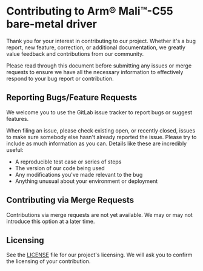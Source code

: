 # Contributing to Arm® Mali™-C55 bare-metal driver

Thank you for your interest in contributing to our project. Whether it's a bug report, new feature, correction, or
additional documentation, we greatly value feedback and contributions from our community.

Please read through this document before submitting any issues or merge requests to ensure we have all the necessary
information to effectively respond to your bug report or contribution.


## Reporting Bugs/Feature Requests

We welcome you to use the GitLab issue tracker to report bugs or suggest features.

When filing an issue, please check existing open, or recently closed, issues to make sure somebody else hasn't already
reported the issue. Please try to include as much information as you can. Details like these are incredibly useful:

* A reproducible test case or series of steps
* The version of our code being used
* Any modifications you've made relevant to the bug
* Anything unusual about your environment or deployment


## Contributing via Merge Requests

Contributions via merge requests are not yet available. We may or may not introduce this option at a later time.


## Licensing

See the [LICENSE](LICENSE) file for our project's licensing. We will ask you to confirm the licensing of your
contribution.
